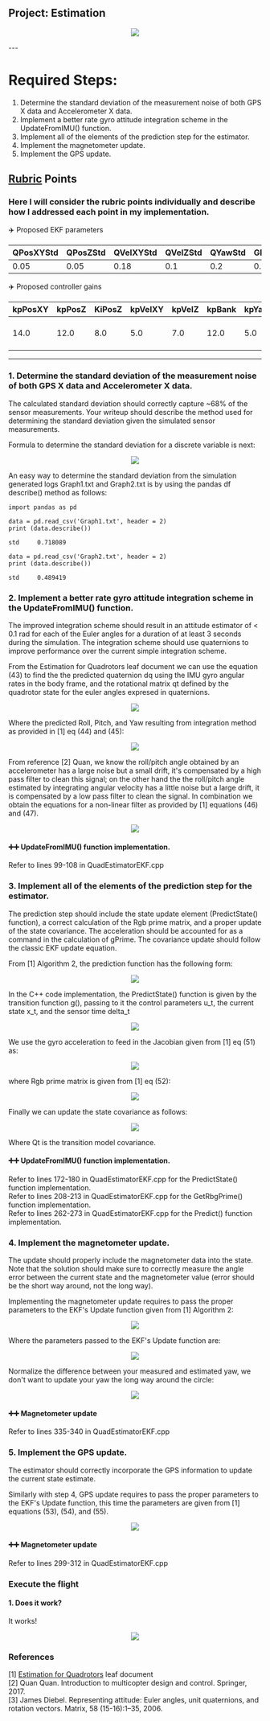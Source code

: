 ## Project: Estimation
<p align="center"><img src ="./misc/GPSUpdate.gif" /></p>
---


# Required Steps:
1. Determine the standard deviation of the measurement noise of both GPS X data and Accelerometer X data.
2. Implement a better rate gyro attitude integration scheme in the UpdateFromIMU() function.
3. Implement all of the elements of the prediction step for the estimator.
4. Implement the magnetometer update.
5. Implement the GPS update.


## [Rubric](https://review.udacity.com/#!/rubrics/1807/view) Points
### Here I will consider the rubric points individually and describe how I addressed each point in my implementation.  

:airplane: Proposed EKF parameters

| QPosXYStd | QPosZStd | QVelXYStd | QVelZStd | QYawStd | GPSPosXYStd | GPSPosZStd | GPSVelXYStd | GPSVelZStd | MagYawStd | dtIMU | attitudeTau | 
| --- | --- | --- | --- |--- | --- | --- | --- |--- | --- | --- | --- |
|0.05 | 0.05 | 0.18 | 0.1 | 0.2 | 0.7| 2.0 | 0.1 | 0.3 | 0.1 | 0.002 | 100|

:airplane: Proposed controller gains

| kpPosXY| kpPosZ | KiPosZ | kpVelXY | kpVelZ | kpBank | kpYaw | kpPQR |
| --- | --- | --- | --- |--- | --- | --- | --- |
|14.0  |12.0 | 8.0 | 5.0 | 7.0 | 12.0| 5.0 | 65.0, 60.0, 10.0 |

---

### 1. Determine the standard deviation of the measurement noise of both GPS X data and Accelerometer X data.
The calculated standard deviation should correctly capture ~68% of the sensor measurements. Your writeup should describe the method used for determining the standard deviation given the simulated sensor measurements.

Formula to determine the standard deviation for a discrete variable is next:

<p align="center"><img src ="./misc/std.gif" /></p>

An easy way to determine the standard deviation from the simulation generated logs Graph1.txt and Graph2.txt is by using the pandas df describe() method as follows:

```
import pandas as pd

data = pd.read_csv('Graph1.txt', header = 2)
print (data.describe())

std     0.718089

data = pd.read_csv('Graph2.txt', header = 2)
print (data.describe())

std     0.489419
```

### 2. Implement a better rate gyro attitude integration scheme in the UpdateFromIMU() function.
The improved integration scheme should result in an attitude estimator of < 0.1 rad for each of the Euler angles for a duration of at least 3 seconds during the simulation. The integration scheme should use quaternions to improve performance over the current simple integration scheme.

From the Estimation for Quadrotors leaf document we can use the equation (43) to find the the predicted quaternion dq using the IMU gyro angular rates in the body frame, and the rotational matrix qt defined by the quadrotor state for the euler angles expresed in quaternions. 

<p align="center"><img src ="./misc/predicted_quaternion.gif" /></p>

Where the predicted Roll, Pitch, and Yaw resulting from integration method as provided in [1] eq (44) and (45):

<p align="center"><img src ="./misc/predicted_angles.gif" /></p>

From reference [2] Quan, we know the roll/pitch angle obtained by an accelerometer has a large noise but a small drift, it's compensated by a high pass filter to clean this signal; on the other hand the the roll/pitch angle estimated by integrating angular velocity has a little noise but a large drift,
it is compensated by a low pass filter to clean the signal. In combination we obtain the equations for a non-linear filter as provided by [1] equations (46) and (47).

<p align="center"><img src ="./misc/imu_roll_pitch.gif" /></p>

#### :heavy_plus_sign::heavy_plus_sign: UpdateFromIMU() function implementation.
Refer to lines 99-108 in QuadEstimatorEKF.cpp


### 3. Implement all of the elements of the prediction step for the estimator.
The prediction step should include the state update element (PredictState() function), a correct calculation of the Rgb prime matrix, and a proper update of the state covariance. The acceleration should be accounted for as a command in the calculation of gPrime. The covariance update should follow the classic EKF update equation.

From [1] Algorithm 2, the prediction function has the following form:

<p align="center"><img src ="./misc/function_predict.gif" /></p>

In the C++ code implementation, the PredictState() function is given by the transition function g(), passing to it the control parameters u_t, the current state x_t, and the sensor time delta_t

<p align="center"><img src ="./misc/transition_function.gif" /></p>

We use the gyro acceleration to feed in the Jacobian given from [1] eq (51) as:

<p align="center"><img src ="./misc/jacobian.gif" /></p>

where Rgb prime matrix is given from [1] eq (52):

<p align="center"><img src ="./misc/rbg_prime.gif" /></p>

Finally we can update the state covariance as follows:

<p align="center"><img src ="./misc/update_state_covariance.gif" /></p>

Where Qt is the transition model covariance.

#### :heavy_plus_sign::heavy_plus_sign: UpdateFromIMU() function implementation.
Refer to lines 172-180 in QuadEstimatorEKF.cpp for the PredictState() function implementation. \
Refer to lines 208-213 in QuadEstimatorEKF.cpp for the GetRbgPrime() function implementation. \
Refer to lines 262-273 in QuadEstimatorEKF.cpp for the Predict() function implementation. 

### 4. Implement the magnetometer update.
The update should properly include the magnetometer data into the state. Note that the solution should make sure to correctly measure the angle error between the current state and the magnetometer value (error should be the short way around, not the long way).

Implementing the magnetometer update requires to pass the proper parameters to the EKF's Update function given from [1] Algorithm 2:

<p align="center"><img src ="./misc/function_update.gif" /></p>

Where the parameters passed to the EKF's Update function are:

<p align="center"><img src ="./misc/update_params2.gif" /></p>

Normalize the difference between your measured and estimated yaw, we don't want to update your yaw the long way around the circle:

<p align="center"><img src ="./misc/yaw_diff2.png" /></p>

#### :heavy_plus_sign::heavy_plus_sign: Magnetometer update
Refer to lines 335-340 in QuadEstimatorEKF.cpp

### 5. Implement the GPS update.
The estimator should correctly incorporate the GPS information to update the current state estimate.

Similarly with step 4, GPS update requires to pass the proper parameters to the EKF's Update function, this time the parameters are given from [1] equations (53), (54), and (55).

<p align="center"><img src ="./misc/update_params_gps.gif" /></p>

#### :heavy_plus_sign::heavy_plus_sign: Magnetometer update
Refer to lines 299-312 in QuadEstimatorEKF.cpp

### Execute the flight
#### 1. Does it work?
It works!
<p align="center"><img src ="./misc/MonteCarloTest.gif" /></p>

### References
[1] [Estimation for Quadrotors](https://www.overleaf.com/read/vymfngphcccj#/54894644/) leaf document \
[2] Quan Quan. Introduction to multicopter design and control. Springer, 2017. \
[3]  James Diebel. Representing attitude: Euler angles, unit quaternions, and rotation vectors. Matrix, 58
(15-16):1–35, 2006.
